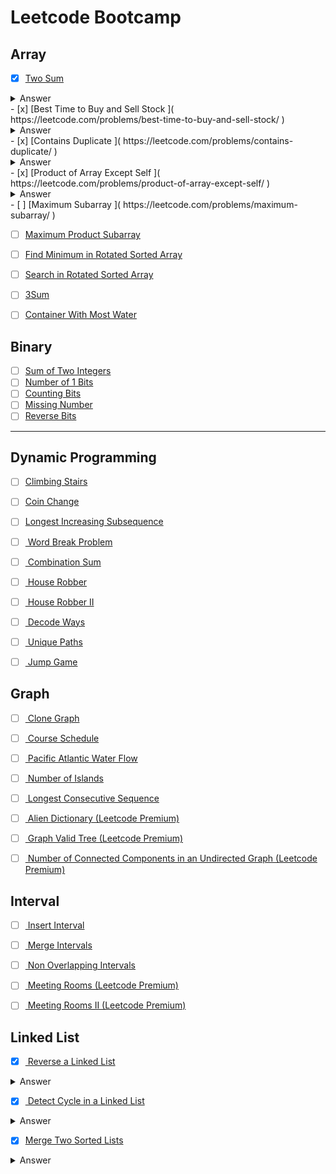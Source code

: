# Leetcode Bootcamp

## Array
- [x] [Two Sum ]( https://leetcode.com/problems/two-sum/ )
 <details>
 <summary>Answer</summary>
 <p>
  ```js
     /**
      * @param {number[]} nums
      * @param {number} target
      * @return {number[]}
      */
     var twoSum = function(nums, target) {
         let seen = { } 
         for (let i = 0; i < nums.length; i++) {
             let curr = nums[i];
             if (target - curr in seen) return [i, seen[target - curr]]
             seen[curr] = i
         }
         return false;
     };
  ``` 
 </p>
</details>
- [x] [Best Time to Buy and Sell Stock ]( https://leetcode.com/problems/best-time-to-buy-and-sell-stock/ )
 <details>
 <summary>Answer</summary>
 <p>
  ```js
    /**
     * @param {number[]} prices
     * @return {number}
     */
    var maxProfit = function(prices) {
      let p1 = 0;
      let p2 = 1
      let maxProfit = 0;
      while (p2 < prices.length) {
          if (prices[p1] > prices[p2]) {
              p1 = p2;
          } else {
              let diff = prices[p2] - prices[p1]
              maxProfit = maxProfit > diff ? maxProfit : diff 
          }
          p2++
      }
        return maxProfit
    };
  ``` 
 </p>
</details>
- [x] [Contains Duplicate ]( https://leetcode.com/problems/contains-duplicate/ )
 <details>
 <summary>Answer</summary>
 <p>
    ```js
    /**
     * @param {number[]} nums
     * @return {boolean}
     */
     var containsDuplicate = function(nums) {
        let seen = new Set();
        for (let i = 0; i < nums.length; i++) {
            if (seen.has(nums[i])) return true;
            seen.add(nums[i])
        }
        return false;
     }; 
    ``` 
 </p>
</details>
- [x] [Product of Array Except Self ]( https://leetcode.com/problems/product-of-array-except-self/ )
 <details>
 <summary>Answer</summary>
 <p>
    ```js
    /**
    * @param {number[]} nums
    * @return {number[]}
    */
     var productExceptSelf = function(nums) {
       let product = 1;
       let result = []
       for (let i = 0; i < nums.length; i++) {
           result[i] = product;
           product *= nums[i]
       }
       product = 1
       for (let i = nums.length - 1; i >= 0; i--) {
           result[i] *= product;
           product *= nums[i]
       }
       return result;
    };
    ```
</p>
</details>
- [  ] [Maximum Subarray ]( https://leetcode.com/problems/maximum-subarray/ )

- [  ] [Maximum Product Subarray ]( https://leetcode.com/problems/maximum-product-subarray/ )
- [  ] [Find Minimum in Rotated Sorted Array ]( https://leetcode.com/problems/find-minimum-in-rotated-sorted-array/ )
- [  ] [Search in Rotated Sorted Array ]( https://leetcode.com/problems/search-in-rotated-sorted-array/ )
- [  ] [3Sum ]( https://leetcode.com/problems/3sum/ )
- [  ] [Container With Most Water ]( https://leetcode.com/problems/container-with-most-water/ )


## Binary

- [  ] [Sum of Two Integers ]( https://leetcode.com/problems/sum-of-two-integers/ )
- [  ] [Number of 1 Bits ]( https://leetcode.com/problems/number-of-1-bits/ )
- [  ] [Counting Bits ]( https://leetcode.com/problems/counting-bits/ )
- [  ] [Missing Number ]( https://leetcode.com/problems/missing-number/ )
- [  ] [Reverse Bits ]( https://leetcode.com/problems/reverse-bits/ )

---

## Dynamic Programming

- [  ] [Climbing Stairs ]( https://leetcode.com/problems/climbing-stairs/ )
- [  ] [Coin Change ]( https://leetcode.com/problems/coin-change/ )
- [  ] [Longest Increasing Subsequence ]( https://leetcode.com/problems/longest-increasing-subsequence/ )
- [  ] [ Word Break Problem ]( https://leetcode.com/problems/word-break/ )
- [  ] [ Combination Sum ]( https://leetcode.com/problems/combination-sum-iv/ )
- [  ] [ House Robber ]( https://leetcode.com/problems/house-robber/ )
- [  ] [ House Robber II ]( https://leetcode.com/problems/house-robber-ii/ )
- [  ] [ Decode Ways ]( https://leetcode.com/problems/decode-ways/ )
- [  ] [ Unique Paths ]( https://leetcode.com/problems/unique-paths/ )
- [  ] [ Jump Game ]( https://leetcode.com/problems/jump-game/ )



## Graph

- [  ] [ Clone Graph ]( https://leetcode.com/problems/clone-graph/ )
- [  ] [ Course Schedule ]( https://leetcode.com/problems/course-schedule/ )
- [  ] [ Pacific Atlantic Water Flow ]( https://leetcode.com/problems/pacific-atlantic-water-flow/ )
- [  ] [ Number of Islands ]( https://leetcode.com/problems/number-of-islands/ )
- [  ] [ Longest Consecutive Sequence ]( https://leetcode.com/problems/longest-consecutive-sequence/ )
- [  ] [ Alien Dictionary (Leetcode Premium) ]( https://leetcode.com/problems/alien-dictionary/ )
- [  ] [ Graph Valid Tree (Leetcode Premium) ]( https://leetcode.com/problems/graph-valid-tree/ )
- [  ] [ Number of Connected Components in an Undirected Graph (Leetcode Premium) ]( https://leetcode.com/problems/number-of-connected-components-in-an-undirected-graph/ )


## Interval

- [  ] [ Insert Interval ]( https://leetcode.com/problems/insert-interval/ )
- [  ] [ Merge Intervals ]( https://leetcode.com/problems/merge-intervals/ )
- [  ] [ Non Overlapping Intervals ]( https://leetcode.com/problems/non-overlapping-intervals/ )
- [  ] [ Meeting Rooms (Leetcode Premium) ]( https://leetcode.com/problems/meeting-rooms/ )
- [  ] [ Meeting Rooms II (Leetcode Premium) ]( https://leetcode.com/problems/meeting-rooms-ii/ )


## Linked List
- [x] [ Reverse a Linked List ]( https://leetcode.com/problems/reverse-linked-list/ )
<details>
 <summary>Answer</summary>
  <p>
     ```js
        var reverseList = function(head) {
           if (!head || !head.next) return head;
           let rev = head,
               curr = head.next;
               rev.next = null;
           while (curr) {
               let s = curr.next;
               curr.next = rev;
               rev = curr
               curr = s;
           }
          return rev; 
        };
     ```
  </p>
</details>

- [x] [ Detect Cycle in a Linked List ]( https://leetcode.com/problems/linked-list-cycle/ )
<details>
<summary>Answer</summary>
<p>
  ```js
   if (!head || !head.next) return false;
     let slow = head;
     let fast = head.next;
     while (fast && fast.next) {
         if (slow === fast) return true;
         slow = slow.next
         fast = fast.next.next;
     } 
    return false;
  ```
 </p>
</details>

- [x]  [Merge Two Sorted Lists ]( https://leetcode.com/problems/merge-two-sorted-lists/ )
<details>
  <summary>Answer</summary>
  <p>
  ```js
     /**
     * Definition for singly-linked list.
     * function ListNode(val) {
     *     this.val = val;
     *     this.next = null;
     * }
     */
    /**
     * @param {ListNode} l1
     * @param {ListNode} l2
     * @return {ListNode}
     */
    var mergeTwoLists = function(l1, l2) {
    if (!l1 && !l2) return null
    if (!l1) return l2
    if (!l2) return l1
    let head = null;
    if (l1.val <= l2.val) {
        curr = l1
        head = l1;
        l1 = l1.next;
    } else {
        curr = l2
        head = l2
        l2 = l2.next
    }
    while (l1 && l2) {
        if (l1.val < l2.val) { 
            curr.next = l1
            l1 = l1.next
        }
        else {
            curr.next = l2
            l2 = l2.next
        }
        curr = curr.next
    }
    l1 = !l1 ? l2 : l1
    curr.next = l1
    return head;
    }
    ```
- [  ]  [Merge K Sorted Lists ]( https://leetcode.com/problems/merge-k-sorted-lists/ )
- [x]  [Remove Nth Node From End Of List ]( https://leetcode.com/problems/remove-nth-node-from-end-of-list/ )
<details>
<summary>Answer</summary>
<p>
  ```js
     /**
     * function ListNode(val) {
     *     this.val = val;
     *     this.next = null;
     * }
     */
     /**
      * @param {ListNode} head
      * @param {number} n
      * @return {ListNode}
      */
     var removeNthFromEnd = function(head, n) {
         let curr = head;
         let length = 0;
         while (curr) {
             curr = curr.next
             length += 1
         }
         if (n === length) return head.next
         snd = head;
         let index = 0
         while (snd) {
             if (length - n === index + 1) {
                 if (!snd.next.next) {
                     snd.next = null
                      } else {
                          snd.next = snd.next.next
                          snd = snd.next.next
                      }
                      break;
                  } 
                  snd = snd.next
                  index++
              }
              return head;    
          }; 
  ```
</p>
</details>
- [  ]  [Reorder List ]( https://leetcode.com/problems/reorder-list/ )



## Matrix

- [  ] [ Set Matrix Zeroes ]( https://leetcode.com/problems/set-matrix-zeroes/ )
- [  ] [ Spiral Matrix ]( https://leetcode.com/problems/spiral-matrix/ )
- [  ] [ Rotate Image ]( https://leetcode.com/problems/rotate-image/ )
- [  ] [ Word Search ]( https://leetcode.com/problems/word-search/ )


## String

- [  ] [ Longest Substring Without Repeating Characters ]( https://leetcode.com/problems/longest-substring-without-repeating-characters/ )
- [  ] [ Longest Repeating Character Replacement ]( https://leetcode.com/problems/longest-repeating-character-replacement/ )
- [  ] [ Minimum Window Substring ]( https://leetcode.com/problems/minimum-window-substring/ )
- [  ] [ Valid Anagram ]( https://leetcode.com/problems/valid-anagram/ )
- [  ] [ Group Anagrams ]( https://leetcode.com/problems/group-anagrams/ )
- [  ] [ Valid Parentheses ]( https://leetcode.com/problems/valid-parentheses/ )
- [  ] [ Valid Palindrome ]( https://leetcode.com/problems/valid-palindrome/ )
- [  ] [ Longest Palindromic Substring ]( https://leetcode.com/problems/longest-palindromic-substring/ )
- [  ] [ Palindromic Substrings ]( https://leetcode.com/problems/palindromic-substrings/ )
- [  ] [ Encode and Decode Strings (Leetcode Premium) ]( https://leetcode.com/problems/encode-and-decode-strings/ )



## Tree

- [x] [ Maximum Depth of Binary Tree ]( https://leetcode.com/problems/maximum-depth-of-binary-tree/ )
<details>
<summary>Answer</summary>
<p>
  ```js
    /**
     * Definition for a binary tree node.
     * function TreeNode(val) {
     *     this.val = val;
     *     this.left = this.right = null;
     * }
     */
    /**
     * @param {TreeNode} root
     * @return {number}
     */
    var maxDepth = function(root) {
      const dfs = (root, sum = 0) => {
          if (!root) return sum
          sum += 1
          
          let left = dfs(root.left, sum)
          let right = dfs(root.right, sum)
          
          return Math.max(left, right)
      }  
      return dfs(root)
    };
  ```
- [x] [ Same Tree ]( https://leetcode.com/problems/same-tree/ )
<details>
<summary>Answer</summary>
<p>
  ```js 
  var isSameTree = function(p, q) {
     if (!p && !q) return true; 
     if (!p || !q || p.val !== q.val) return false;
     return isSameTree(p.left, q.left) && isSameTree(p.right, q.right)
  };
  ```
- [x] [ Invert/Flip Binary Tree ]( https://leetcode.com/problems/invert-binary-tree/ )
<details>
<summary>Answer</summary>
<p>
  ```js
    /**
     * Definition for a binary tree node.
     * function TreeNode(val) {
     *     this.val = val;
     *     this.left = this.right = null;
     * }
     */
    /**
   * @param {TreeNode} root
   * @return {TreeNode}
   */
  var invertTree = function(root) {
    if (root) {
        if (root.left || root.right) {
            temp = root.left
            root.left = root.right
            root.right = temp;
            invertTree(root.left)
            invertTree(root.right)
        }
    }
    return root;
  };
  ```
- [  ] [ Binary Tree Maximum Path Sum ]( https://leetcode.com/problems/binary-tree-maximum-path-sum/ )
- [  ] [ Binary Tree Level Order Traversal ]( https://leetcode.com/problems/binary-tree-level-order-traversal/ )
- [  ] [ Serialize and Deserialize Binary Tree ]( https://leetcode.com/problems/serialize-and-deserialize-binary-tree/ )
- [x] [ Subtree of Another Tree ]( https://leetcode.com/problems/subtree-of-another-tree/ )
<details>
<summary>Answer</summary>
<p>
  ```js
   * @return {boolean}
   */

  function isSame (s, t) {
      if (!s && !t) return true;
      if (!s || !t) return false;
      if (s.val === t.val) {
          return isSame(s.left, t.left) && isSame(s.right, t.right)
      }
      return false;
  }
  var isSubtree = function(s, t) {
      if (!s || !t) return !s && !t 
      let is = isSame(s, t)
      if (is) return true;
      let a = isSubtree(s.left, t) || isSubtree(s.right, t)
      return a;
  };
  ```
</p>
</details>
- [  ] [ Construct Binary Tree from Preorder and Inorder Traversal ]( https://leetcode.com/problems/construct-binary-tree-from-preorder-and-inorder-traversal/ )
- [  ] [ Validate Binary Search Tree ]( https://leetcode.com/problems/validate-binary-search-tree/ )
- [  ] [ Kth Smallest Element in a BST ]( https://leetcode.com/problems/kth-smallest-element-in-a-bst/ )
- [  ] [ Lowest Common Ancestor of BST ]( https://leetcode.com/problems/lowest-common-ancestor-of-a-binary-search-tree/ )
- [  ] [ Implement Trie (Prefix Tree) ]( https://leetcode.com/problems/implement-trie-prefix-tree/ )
- [  ] [ Add and Search Word ]( https://leetcode.com/problems/add-and-search-word-data-structure-design/ )
- [  ] [ Word Search II ]( https://leetcode.com/problems/word-search-[ii/ )

---

## Heap

- [  ] [ Merge K Sorted Lists ]( https://leetcode.com/problems/merge-k-sorted-lists/ )
- [  ] [ Top K Frequent Elements ]( https://leetcode.com/problems/top-k-frequent-elements/ )
- [  ] [ Find Median from Data Stream ]( https://leetcode.com/problems/find-median-from-data-stream/ )

